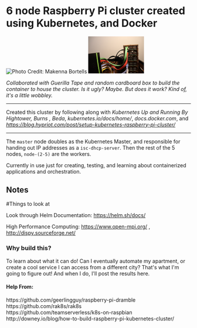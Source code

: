 

<h1>6 node Raspberry Pi cluster created using Kubernetes, and Docker</h1>

<div float="left">
  <img src="./pics/topDown.JPG" width="30%" alt="Photo Credit: Makenna Bortells" />
  <img src="./pics/cluster.JPG" width="30%" alt="Photo Credit: Makenna Bortells" />
</div>

<em>Collaborated with Guerilla Tape and random cardboard box to build the container to house the cluster. Is it ugly? Maybe. But does it work? Kind of, it's a little wobbley.</em>

---

Created this cluster by following along with *Kubernetes Up and Running By Hightower, Burns , Beda*, *kubernetes.io/docs/home/*, *docs.docker.com*, and *https://blog.hypriot.com/post/setup-kubernetes-raspberry-pi-cluster/*

---


The `master` node doubles as the Kubernetes Master, and responsible for handing out IP addresses as a `isc-dhcp-server`. 
Then the rest of the 5 nodes, `node-(2-5)` are the workers. 

Currently in use just for creating, testing, and learning about containerized applications and orchestration.  



<h2>Notes</h2>

#Things to look at

Look through Helm Documentation: https://helm.sh/docs/

High Performance Computing: https://www.open-mpi.org/ , http://dispy.sourceforge.net/



<h3>Why build this?</h3>
To learn about what it can do!
Can I eventually automate my apartment, or create a cool service I can access from a different city?
That's what I'm going to figure out! And when I do, I'll post the results here. 




<h4> Help From: </h4>
https://github.com/geerlingguy/raspberry-pi-dramble <br/>
https://github.com/rak8s/rak8s <br/>
https://github.com/teamserverless/k8s-on-raspbian <br/>
http://downey.io/blog/how-to-build-raspberry-pi-kubernetes-cluster/ <br/>

